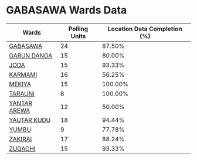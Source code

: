 
# GABASAWA Wards Data

| Wards | Polling Units | Location Data Completion (%) |
| ---- | ----- | ------- |
| [GABASAWA](./wards/4478-gabasawa) | 24 | 87.50% |
| [GARUN DANGA](./wards/4479-garun-danga) | 15 | 80.00% |
| [JODA](./wards/4480-joda) | 15 | 93.33% |
| [KARMAMI](./wards/4481-karmami) | 16 | 56.25% |
| [MEKIYA](./wards/4482-mekiya) | 15 | 100.00% |
| [TARAUNI](./wards/4483-tarauni) | 8 | 100.00% |
| [YANTAR AREWA](./wards/4484-yantar-arewa) | 12 | 50.00% |
| [YAUTAR KUDU](./wards/4485-yautar-kudu) | 18 | 94.44% |
| [YUMBU](./wards/4486-yumbu) | 9 | 77.78% |
| [ZAKIRAI](./wards/4487-zakirai) | 17 | 88.24% |
| [ZUGACHI](./wards/4488-zugachi) | 15 | 93.33% |





